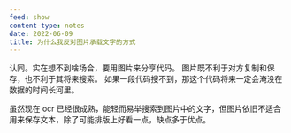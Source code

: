 ```yaml
---
feed: show
content-type: notes
date: 2022-06-09
title: 为什么我反对图片承载文字的方式
---
```

认同。实在想不到啥场合，要用图片来分享代码。
图片既不利于对方复制和保存，也不利于其将来搜索。
如果一段代码搜不到，那这个代码将来一定会淹没在数据的时间长河里。

虽然现在 ocr 已经很成熟，能轻而易举搜索到图片中的文字，但图片依旧不适合用来保存文本，除了可能排版上好看一点，缺点多于优点。
